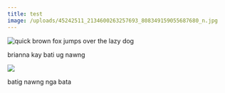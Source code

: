 ```yaml
---
title: test
image: /uploads/45242511_2134600263257693_808349159055687680_n.jpg
---
```

![quick brown fox jumps over the lazy dog](/uploads/image2.jpg)

brianna kay bati ug nawng

![](/uploads/image3.jpg)

batig nawng nga bata
